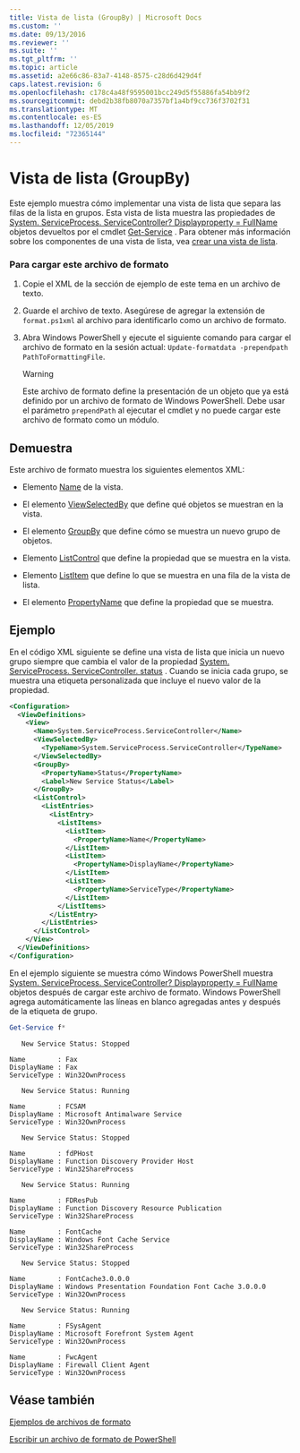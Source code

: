 ```yaml
---
title: Vista de lista (GroupBy) | Microsoft Docs
ms.custom: ''
ms.date: 09/13/2016
ms.reviewer: ''
ms.suite: ''
ms.tgt_pltfrm: ''
ms.topic: article
ms.assetid: a2e66c86-83a7-4148-8575-c28d6d429d4f
caps.latest.revision: 6
ms.openlocfilehash: c178c4a48f9595001bcc249d5f55886fa54bb9f2
ms.sourcegitcommit: debd2b38fb8070a7357bf1a4bf9cc736f3702f31
ms.translationtype: MT
ms.contentlocale: es-ES
ms.lasthandoff: 12/05/2019
ms.locfileid: "72365144"
---
```

# <a name="list-view-groupby"></a>Vista de lista (GroupBy)

Este ejemplo muestra cómo implementar una vista de lista que separa las filas de la lista en grupos. Esta vista de lista muestra las propiedades de [System. ServiceProcess. ServiceController? Displayproperty = FullName](/dotnet/api/System.ServiceProcess.ServiceController) objetos devueltos por el cmdlet [Get-Service](/powershell/module/Microsoft.PowerShell.Management/Get-Service) . Para obtener más información sobre los componentes de una vista de lista, vea [crear una vista de lista](./creating-a-list-view.md).

### <a name="to-load-this-formatting-file"></a>Para cargar este archivo de formato

1. Copie el XML de la sección de ejemplo de este tema en un archivo de texto.

2. Guarde el archivo de texto. Asegúrese de agregar la extensión de `format.ps1xml` al archivo para identificarlo como un archivo de formato.

3. Abra Windows PowerShell y ejecute el siguiente comando para cargar el archivo de formato en la sesión actual: `Update-formatdata -prependpath PathToFormattingFile`.

   > [!WARNING]
   > Este archivo de formato define la presentación de un objeto que ya está definido por un archivo de formato de Windows PowerShell. Debe usar el parámetro `prependPath` al ejecutar el cmdlet y no puede cargar este archivo de formato como un módulo.

## <a name="demonstrates"></a>Demuestra

Este archivo de formato muestra los siguientes elementos XML:

- Elemento [Name](./name-element-for-view-format.md) de la vista.

- El elemento [ViewSelectedBy](./viewselectedby-element-format.md) que define qué objetos se muestran en la vista.

- El elemento [GroupBy](./viewselectedby-element-format.md) que define cómo se muestra un nuevo grupo de objetos.

- Elemento [ListControl](./listcontrol-element-format.md) que define la propiedad que se muestra en la vista.

- Elemento [ListItem](./listitem-element-for-listitems-for-listcontrol-format.md) que define lo que se muestra en una fila de la vista de lista.

- El elemento [PropertyName](./propertyname-element-for-listitem-for-listcontrol-format.md) que define la propiedad que se muestra.

## <a name="example"></a>Ejemplo

En el código XML siguiente se define una vista de lista que inicia un nuevo grupo siempre que cambia el valor de la propiedad [System. ServiceProcess. ServiceController. status](/dotnet/api/System.ServiceProcess.ServiceController.Status) . Cuando se inicia cada grupo, se muestra una etiqueta personalizada que incluye el nuevo valor de la propiedad.

```xml
<Configuration>
  <ViewDefinitions>
    <View>
      <Name>System.ServiceProcess.ServiceController</Name>
      <ViewSelectedBy>
        <TypeName>System.ServiceProcess.ServiceController</TypeName>
      </ViewSelectedBy>
      <GroupBy>
        <PropertyName>Status</PropertyName>
        <Label>New Service Status</Label>
      </GroupBy>
      <ListControl>
        <ListEntries>
          <ListEntry>
            <ListItems>
              <ListItem>
                <PropertyName>Name</PropertyName>
              </ListItem>
              <ListItem>
                <PropertyName>DisplayName</PropertyName>
              </ListItem>
              <ListItem>
                <PropertyName>ServiceType</PropertyName>
              </ListItem>
            </ListItems>
          </ListEntry>
        </ListEntries>
      </ListControl>
    </View>
  </ViewDefinitions>
</Configuration>
```

En el ejemplo siguiente se muestra cómo Windows PowerShell muestra [System. ServiceProcess. ServiceController? Displayproperty = FullName](/dotnet/api/System.ServiceProcess.ServiceController) objetos después de cargar este archivo de formato. Windows PowerShell agrega automáticamente las líneas en blanco agregadas antes y después de la etiqueta de grupo.

```powershell
Get-Service f*
```

```output
   New Service Status: Stopped

Name        : Fax
DisplayName : Fax
ServiceType : Win32OwnProcess

   New Service Status: Running

Name        : FCSAM
DisplayName : Microsoft Antimalware Service
ServiceType : Win32OwnProcess

   New Service Status: Stopped

Name        : fdPHost
DisplayName : Function Discovery Provider Host
ServiceType : Win32ShareProcess

   New Service Status: Running

Name        : FDResPub
DisplayName : Function Discovery Resource Publication
ServiceType : Win32ShareProcess

Name        : FontCache
DisplayName : Windows Font Cache Service
ServiceType : Win32ShareProcess

   New Service Status: Stopped

Name        : FontCache3.0.0.0
DisplayName : Windows Presentation Foundation Font Cache 3.0.0.0
ServiceType : Win32OwnProcess

   New Service Status: Running

Name        : FSysAgent
DisplayName : Microsoft Forefront System Agent
ServiceType : Win32OwnProcess

Name        : FwcAgent
DisplayName : Firewall Client Agent
ServiceType : Win32OwnProcess
```

## <a name="see-also"></a>Véase también

[Ejemplos de archivos de formato](./examples-of-formatting-files.md)

[Escribir un archivo de formato de PowerShell](./writing-a-powershell-formatting-file.md)
